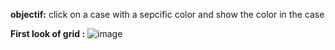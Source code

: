 **objectif:** click on a case  with a sepcific color and show the color in the case

**First look of grid :**
![image](https://github.com/user-attachments/assets/d5395eb5-2530-4207-96a1-702e65889dd3)

